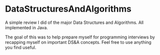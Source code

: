 # DataStructuresAndAlgorithms
A simple review I did of the major Data Structures and Algorithms. All implemented in Java. 

The goal of this was to help prepare myself for programming interviews by recapping myself on important DS&A concepts. Feel free to use anything you find useful.
